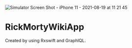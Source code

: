 ![Simulator Screen Shot - iPhone 11 - 2021-08-19 at 11 21 45](https://user-images.githubusercontent.com/43298396/130034209-4d8e3eca-4f09-4f68-8355-e2df50c9ae4d.png)
# RickMortyWikiApp
Created by using Rxswift and GraphlQL.
